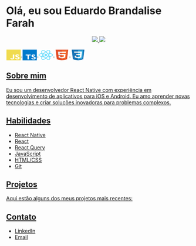 # Olá, eu sou Eduardo Brandalise Farah

<div align="center">
  <a href="https://github.com/FarahWe">
  <img height="180em" src="https://github-readme-stats.vercel.app/api?username=farahwe&show_icons=true&theme=dracula&include_all_commits=true&count_private=true"/>
  <img height="180em" src="https://github-readme-stats.vercel.app/api/top-langs/?username=farahwe&layout=compact&langs_count=7&theme=dracula"/>
</div>
<div style="display: inline_block"><br>
  <img align="center" alt="Farah-Js" height="30" width="40" src="https://raw.githubusercontent.com/devicons/devicon/master/icons/javascript/javascript-plain.svg">
  <img align="center" alt="Farah-Ts" height="30" width="40" src="https://raw.githubusercontent.com/devicons/devicon/master/icons/typescript/typescript-plain.svg">
  <img align="center" alt="Farah-React" height="30" width="40" src="https://raw.githubusercontent.com/devicons/devicon/master/icons/react/react-original.svg">
  <img align="center" alt="Farah-HTML" height="30" width="40" src="https://raw.githubusercontent.com/devicons/devicon/master/icons/html5/html5-original.svg">
  <img align="center" alt="Farah-CSS" height="30" width="40" src="https://raw.githubusercontent.com/devicons/devicon/master/icons/css3/css3-original.svg">
          
</div>
  
## Sobre mim

Eu sou um desenvolvedor React Native com experiência em desenvolvimento de aplicativos para iOS e Android. Eu amo aprender novas tecnologias e criar soluções inovadoras para problemas complexos.

## Habilidades

- React Native
- React
- React Query
- JavaScript
- HTML/CSS
- Git

## Projetos
Aqui estão alguns dos meus projetos mais recentes:

## Contato

- [LinkedIn](https://www.linkedin.com/in/eduardo-farah-96a4a720b/)
- [Email](eduardobfarah@gmail.com)
